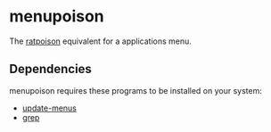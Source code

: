 # menupoison

The [ratpoison](http://www.nongnu.org/ratpoison/) equivalent for a applications menu.


## Dependencies

menupoison requires these programs to be installed on your system:

  - [update-menus](http://manpages.ubuntu.com/manpages/intrepid/man1/update-menus.1.html)
  - [grep](http://www.gnu.org/software/grep/)
